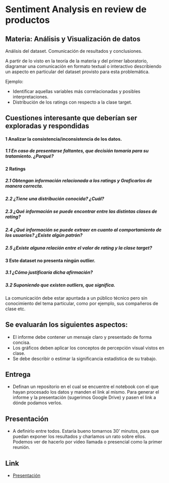 # Sentiment Analysis en review de productos

## Materia: Análisis y Visualización de datos

Análisis del dataset. Comunicación de resultados y conclusiones.

A partir de lo visto en la teoría de la materia y del primer laboratorio, diagramar una comunicación en formato textual o interactivo describiendo un aspecto en particular del dataset provisto para esta problemática. 

Ejemplo:

- Identificar aquellas variables más correlacionadas y posibles interpretaciones.
- Distribución de los ratings con respecto a la clase target.

## Cuestiones interesante que deberían ser exploradas y respondidas
#### 1 Analizar la consistencia/inconsistencia de los datos.
##### 1.1 En caso de presentarse faltantes, que decisión tomaría para su tratamiento. ¿Porqué?
#### 2 Ratings
##### 2.1 Obtengan información relacionada a los ratings  y Graficarlos de manera correcta.
##### 2.2 ¿Tiene una distribución conocida? ¿Cuál?
##### 2.3 ¿Qué información se puede encontrar entre las distintas clases de rating?
##### 2.4 ¿Qué información se puede extraer en cuanto al comportamiento de los usuarios? ¿Existe algún patrón?
##### 2.5 ¿Existe alguna relación entre el valor de rating y la clase target?
#### 3 Este dataset no presenta ningún outlier. 
##### 3.1 ¿Cómo justificaría dicha afirmación?
##### 3.2 Suponiendo que existen outliers, que significa.

La comunicación debe estar apuntada a un público técnico pero sin conocimiento del tema particular, como por ejemplo, sus compañeros de clase etc.

## Se evaluarán los siguientes aspectos:

- El informe debe contener un mensaje claro y presentado de forma concisa.
- Los gráficos deben aplicar los conceptos de percepción visual vistos en clase.
- Se debe describir o estimar la significancia estadística de su trabajo.

## Entrega

- Definan un repositorio en el cual se encuentre el notebook con el que hayan procesado los datos y manden el link al mismo. Para generar el informe y la presentación (sugerimos Google Drive) y pasen el link a dónde podamos verlos.

## Presentación

- A definirlo entre todos. Estaría bueno tomarnos 30’ minutos, para que puedan exponer los resultados y charlamos un rato sobre ellos. Podemos ver de hacerlo por video llamada o presencial como la primer reunión.

## Link

- [Presentación](https://docs.google.com/presentation/d/186sn-p9yqiaRcpSIFJzCVnW95iy8sUpnP-z9yZA2LYk/edit?usp=sharing) 

